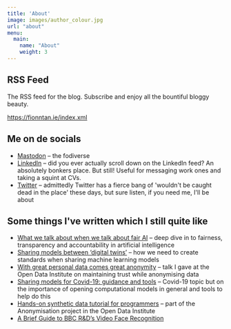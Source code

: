 ```yaml
---
title: 'About'
image: images/author_colour.jpg
url: "about"
menu:
  main:
    name: "About"
    weight: 3
---
```


## RSS Feed

The RSS feed for the blog. Subscribe and enjoy all the bountiful bloggy beauty.

<a href="https://fionntan.ie/index.xml" target="_blank">https://fionntan.ie/index.xml</a>


## Me on de socials

- [Mastodon](https://mastodon.ie/@fionntan) – the fodiverse
- [LinkedIn](https://www.linkedin.com/in/fionnt%C3%A1n-o-donnell-93b3099b/) – did you ever actually scroll down on the LinkedIn feed? An absolutely bonkers place. But still! Useful for messaging work ones and taking a squint at CVs.
- [Twitter](https://twitter.com/fionntan) – admittedly Twitter has a fierce bang of 'wouldn't be caught dead in the place' these days, but sure listen, if you need me, I'll be about

## Some things I've written which I still quite like

- [What we talk about when we talk about fair AI](https://medium.com/bbc-news-labs/what-we-talk-about-when-we-talk-about-fair-ai-8c72204f0798) – deep dive in to fairness, transparency and accountability in artificial intelligence
- [Sharing models between ‘digital twins’](https://theodi.org/article/sharing-models-between-digital-twins/) – how we need to create standards when sharing machine learning models
- [With great personal data comes great anonymity](https://youtu.be/dTlVo8Xim-4) – talk I gave at the Open Data Institute on maintaining trust while anonymising data
- [Sharing models for Covid-19: guidance and tools](https://theodi.org/article/sharing-models-for-covid-19-guidance-and-tools/) – Covid-19 topic but on the importance of opening computational models in general and tools to help do this
- [Hands-on synthetic data tutorial for programmers](https://github.com/theodi/synthetic-data-tutorial) – part of the Anonymisation project in the Open Data Institute
- [A Brief Guide to BBC R&D’s Video Face Recognition](https://medium.com/bbc-news-labs/a-brief-guide-to-bbc-r-ds-video-face-recognition-27f6253c0dc8)

